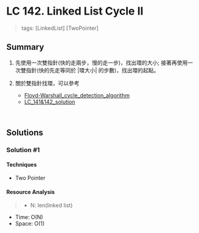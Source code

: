 # LC 142. Linked List Cycle II
> tags: [LinkedList] [TwoPointer]

## Summary 
1.  先使用一次雙指針(快的走兩步，慢的走一步)，找出環的大小; 接著再使用一次雙指針(快的先走等同於 |環大小| 的步數)，找出環的起點。

2.  關於雙指針找環，可以參考
    - [Floyd-Warshall_cycle_detection_algorithm](https://codeburst.io/fast-and-slow-pointer-floyds-cycle-detection-algorithm-9c7a8693f491)
    - [LC_141&142_solution](https://blog.techbridge.cc/2019/11/22/leetcode-pattern-fast-and-slow-pointer/)

<br>

## Solutions
### Solution #1
#### Techniques
- Two Pointer

#### Resource Analysis
> - N: len(linked list)
- Time: O(N)
- Space: O(1)
